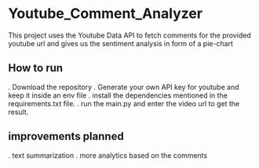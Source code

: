 # Youtube_Comment_Analyzer
This project uses the Youtube Data API to fetch comments for the provided youtube url and gives us the sentiment analysis in form of a pie-chart

## How to run
. Download the repository
. Generate your own API key for youtube and keep it inside an env file
. install the dependencies mentioned in the requirements.txt file.
. run the main.py and enter the video url to get the result.

## improvements planned
. text summarization
. more analytics based on the comments
